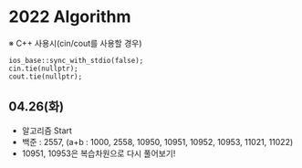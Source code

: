 # 2022 Algorithm


※ C++ 사용시(cin/cout를 사용할 경우)

    ios_base::sync_with_stdio(false);
    cin.tie(nullptr);
    cout.tie(nullptr);


## 04.26(화)
 - 알고리즘 Start
 - 백준 : 2557, (a+b : 1000, 2558, 10950, 10951, 10952, 10953, 11021, 11022)
  - 10951, 10953은 복습차원으로 다시 풀어보기!
